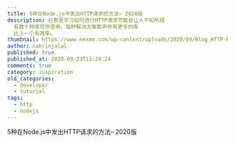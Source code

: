 ```yaml
---
title: 5种在Node.js中发出HTTP请求的方法– 2020版
description: 在那里学习如何进行HTTP请求可能会让人不知所措
  有数十种库可供使用，每种解决方案都声称有更多的库
  比上一个有效率。
thumbnail: https://www.nexmo.com/wp-content/uploads/2020/09/Blog_HTTP-Request_Node-js_1200x600.png
author: nahrinjalal
published: true
published_at: 2020-09-23T13:24:24
comments: true
category: inspiration
old_categories:
  - developer
  - tutorial
tags:
  - http
  - nodejs
---
```


5种在Node.js中发出HTTP请求的方法– 2020版